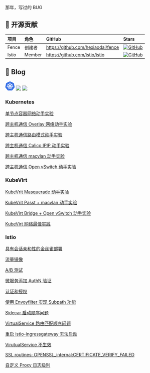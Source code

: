 那年，写过的 BUG

## 🎉 开源贡献

| 项目 | 角色 | GitHub | Stars |
| :---- | :---- | :---- | :---- |
| Fence | 创建者 | <https://github.com/hexiaodai/fence> | [![GitHub](https://img.shields.io/github/stars/hexiaodai/fence?logo=github&labelColor=495867&color=495867)](https://github.com/hexiaodai/fence) |
| Istio | Member | <https://github.com/istio/istio> | [![GitHub](https://img.shields.io/github/stars/istio/istio?logo=github&labelColor=495867&color=495867)](https://github.com/istio/istio) |

## 📝 Blog

<code><a href="/#kubernetes"><img height="30" src="https://raw.githubusercontent.com/github/explore/01ea2a586e5da744792d0ccfce2f68b861f29301/topics/kubernetes/kubernetes.png"></a></code>
<code><a href="./#kubevirt"><img height="30" src="https://avatars.githubusercontent.com/u/18700703?s=300&v=4"></a></code>
<code><a href="./#istio"><img height="30" src="https://avatars.githubusercontent.com/u/23534644?s=300&v=4"></a></code>

### Kubernetes

[单节点容器网络动手实验](kubernetes/network/单节点容器网络动手实验.md)

[跨主机通信 Overlay 网络动手实验](kubernetes/network/跨主机通信overlay网络动手实验.md)

[跨主机通信路由模式动手实验](kubernetes/network/跨主机通信路由模式动手实验.md)

[跨主机通信 Calico IPIP 动手实验](kubernetes/network/跨主机通信calicoIPIP动手实验.md)

[跨主机通信 macvlan 动手实验](kubernetes/network/跨主机通信macvlan动手实验.md)

[跨主机通信 Open vSwitch 动手实验](kubernetes/network/跨主机通信openvswitch动手实验.md)

### KubeVirt

[KubeVrit Masquerade 动手实验](kubevirt/network/masquerade.md)

[KubeVrit Passt + macvlan 动手实验](kubevirt/network/passt.md)

[KubeVirt Bridge + Open vSwitch 动手实验](kubevirt/network/bridge.md)

[KubeVirt 网络最佳实践](kubevirt/network/kubevirt-spiderpool.md)

### Istio

[具有会话亲和性的金丝雀部署](istio/canary/具有会话亲和性的金丝雀部署.md)

[流量镜像](istio/canary/流量镜像.md)

[A/B 测试](istio/canary/AB测试.md)

[微服务添加 AuthN 验证](istio/安全/authn.md)

[认证和授权](istio/安全/认证和授权.md)

[使用 Envoyfilter 实现 Subpath 功能](istio/envoyfilter/subpath.md)

[Sidecar 启动顺序问题](istio/faq/sidecar启动顺序问题.md)

[VirtualService 路由匹配顺序问题](istio/faq/virtualservice路由匹配顺序问题.md)

[重启 istio-ingressgateway 无法启动](istio/troubleshooting/重启istio-ingressgateway无法启动.md)

[VirutualService 不生效](istio/troubleshooting/virutualservice不生效.md)

[SSL routines: OPENSSL_internal:CERTIFICATE_VERIFY_FAILED](istio/troubleshooting/tls证书认证错误.md)

[自定义 Proxy 日志级别](istio/debug/自定义Proxy日志级别.md)
